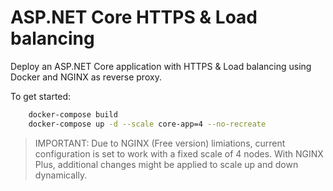 # ASP.NET Core HTTPS & Load balancing
Deploy an ASP.NET Core application with HTTPS & Load balancing using Docker and NGINX as reverse proxy.

To get started:

```bash
    docker-compose build
    docker-compose up -d --scale core-app=4 --no-recreate
```

> IMPORTANT: Due to NGINX (Free version) limiations, current configuration is set to work with a fixed scale of 4 nodes.
With NGINX Plus, additional changes might be applied to scale up and down dynamically.

